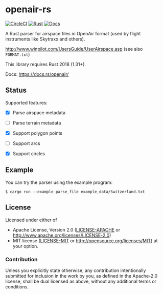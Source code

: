 # openair-rs

[![CircleCI][circle-ci-badge]][circle-ci]
[![Rust][rust-badge]][github]
[![Docs][docs-badge]][docs]

A Rust parser for airspace files in OpenAir format (used by flight instruments
like Skytraxx and others).

http://www.winpilot.com/UsersGuide/UserAirspace.asp (see also `FORMAT.txt`)

This library requires Rust 2018 (1.31+).

Docs: https://docs.rs/openair/


## Status

Supported features:

- [x] Parse airspace metadata
- [ ] Parse terrain metadata
- [x] Support polygon points
- [ ] Support arcs
- [x] Support circles


## Example

You can try the parser using the example program:

    $ cargo run --example parse_file example_data/Switzerland.txt


## License

Licensed under either of

 * Apache License, Version 2.0 ([LICENSE-APACHE](LICENSE-APACHE) or
   http://www.apache.org/licenses/LICENSE-2.0)
 * MIT license ([LICENSE-MIT](LICENSE-MIT) or
   http://opensource.org/licenses/MIT) at your option.

### Contribution

Unless you explicitly state otherwise, any contribution intentionally submitted
for inclusion in the work by you, as defined in the Apache-2.0 license, shall
be dual licensed as above, without any additional terms or conditions.


<!-- Badges -->
[circle-ci]: https://circleci.com/gh/dbrgn/openair-rs/tree/master
[circle-ci-badge]: https://circleci.com/gh/dbrgn/openair-rs/tree/master.svg?style=shield
[github]: https://github.com/dbrgn/openair-rs
[rust-badge]: https://img.shields.io/badge/rust-2018%2B-blue.svg?maxAge=3600
[docs]: https://docs.rs/openair/
[docs-badge]: https://img.shields.io/badge/docs-docs.rs-yellow.svg?maxAge=3600
